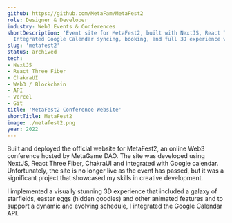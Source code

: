 ```yaml
---
github: https://github.com/MetaFam/MetaFest2
role: Designer & Developer
industry: Web3 Events & Conferences
shortDescription: 'Event site for MetaFest2, built with NextJS, React Three Fiber and ChakraUI.
  Integrated Google Calendar syncing, booking, and full 3D experience with animated features and easter eggs.'
slug: 'metafest2'
status: archived
tech:
- NextJS
- React Three Fiber
- ChakraUI
- Web3 / Blockchain
- API
- Vercel
- Git
title: 'MetaFest2 Conference Website'
shortTitle: MetaFest2
image: ./metafest2.png
year: 2022
---
```


Built and deployed the official website for MetaFest2, an online Web3 conference hosted by MetaGame DAO. The site was developed using NextJS, React Three Fiber, ChakraUI and integrated with Google calendar. Unfortunately, the site is no longer live as the event has passed, but it was a significant project that showcased my skills in creative development.

I implemented a visually stunning 3D experience that included a galaxy of starfields, easter eggs (hidden goodies) and other animated features and to support a dynamic and evolving schedule, I integrated the Google Calendar API.
